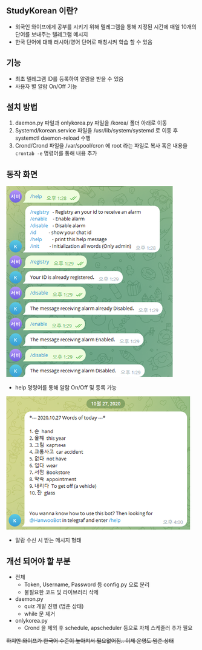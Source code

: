 ## StudyKorean 이란?
- 외국인 와이프에게 공부를 시키기 위해 텔레그램을 통해 지정된 시간에 매일 10개의 단어를 보내주는 텔레그램 메시지
- 한국 단어에 대해 러시아/영어 단어로 매칭시켜 학습 할 수 있음

## 기능
- 최초 텔레그램 ID를 등록하여 알람을 받을 수 있음
- 사용자 별 알람 On/Off 기능

## 설치 방법
1. daemon.py 파일과 onlykorea.py 파일을 /korea/ 폴더 아래로 이동
2. Systemd/korean.service 파일을 /usr/lib/system/systemd 로 이동 후 systemctl daemon-reload 수행
3. Crond/Crond 파일을 /var/spool/cron 에 root 라는 파일로 복사 혹은 내용을 `crontab -e` 명령어를 통해 내용 추가

## 동작 화면
![StudyKoreaHelp.png](./Images/StudyKoreaHelp.png)   
- help 명령어를 통해 알람 On/Off 및 등록 가능   

![StudyKoreaMsg.png](./Images/StudyKoreaMsg.png)   
- 알람 수신 시 받는 메시지 형태

## 개선 되어야 할 부분
- 전체
  - Token, Username, Password 등 config.py 으로 분리
  - 불필요한 코드 및 라이브러리 삭제
- daemon.py 
  - quiz 개발 진행 (멈춘 상태)
  - while 문 제거
- onlykorea.py
  - Crond 을 제외 후 schedule, apscheduler 등으로 자체 스케줄러 추가 필요
  
~~하지만 와이프가 한국어 수준이 높아져서 필요없어짐.. 이제 운영도 멈춘 상태~~
